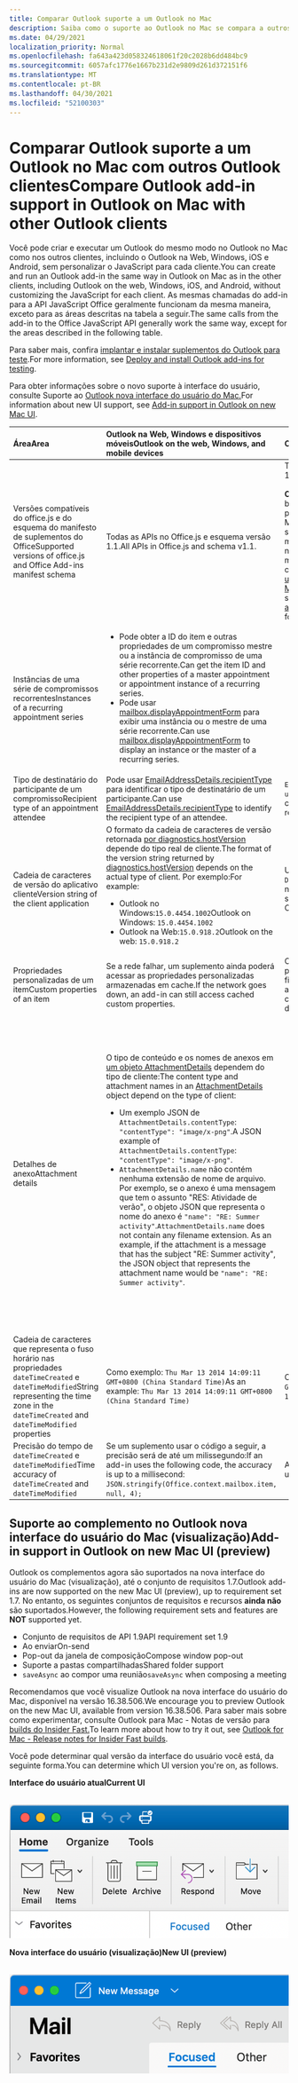 ```yaml
---
title: Comparar Outlook suporte a um Outlook no Mac
description: Saiba como o suporte ao Outlook no Mac se compara a outros Outlook clientes.
ms.date: 04/29/2021
localization_priority: Normal
ms.openlocfilehash: fa643a423d058324618061f20c2028b6dd484bc9
ms.sourcegitcommit: 6057afc1776e1667b231d2e9809d261d372151f6
ms.translationtype: MT
ms.contentlocale: pt-BR
ms.lasthandoff: 04/30/2021
ms.locfileid: "52100303"
---
```

# <a name="compare-outlook-add-in-support-in-outlook-on-mac-with-other-outlook-clients"></a><span data-ttu-id="f0445-103">Comparar Outlook suporte a um Outlook no Mac com outros Outlook clientes</span><span class="sxs-lookup"><span data-stu-id="f0445-103">Compare Outlook add-in support in Outlook on Mac with other Outlook clients</span></span>

<span data-ttu-id="f0445-104">Você pode criar e executar um Outlook do mesmo modo no Outlook no Mac como nos outros clientes, incluindo o Outlook na Web, Windows, iOS e Android, sem personalizar o JavaScript para cada cliente.</span><span class="sxs-lookup"><span data-stu-id="f0445-104">You can create and run an Outlook add-in the same way in Outlook on Mac as in the other clients, including Outlook on the web, Windows, iOS, and Android, without customizing the JavaScript for each client.</span></span> <span data-ttu-id="f0445-105">As mesmas chamadas do add-in para a API JavaScript Office geralmente funcionam da mesma maneira, exceto para as áreas descritas na tabela a seguir.</span><span class="sxs-lookup"><span data-stu-id="f0445-105">The same calls from the add-in to the Office JavaScript API generally work the same way, except for the areas described in the following table.</span></span>

<span data-ttu-id="f0445-106">Para saber mais, confira [implantar e instalar suplementos do Outlook para teste](testing-and-tips.md).</span><span class="sxs-lookup"><span data-stu-id="f0445-106">For more information, see [Deploy and install Outlook add-ins for testing](testing-and-tips.md).</span></span>

<span data-ttu-id="f0445-107">Para obter informações sobre o novo suporte à interface do usuário, consulte Suporte ao [Outlook nova interface do usuário do Mac.](#add-in-support-in-outlook-on-new-mac-ui-preview)</span><span class="sxs-lookup"><span data-stu-id="f0445-107">For information about new UI support, see [Add-in support in Outlook on new Mac UI](#add-in-support-in-outlook-on-new-mac-ui-preview).</span></span>

| <span data-ttu-id="f0445-108">Área</span><span class="sxs-lookup"><span data-stu-id="f0445-108">Area</span></span> | <span data-ttu-id="f0445-109">Outlook na Web, Windows e dispositivos móveis</span><span class="sxs-lookup"><span data-stu-id="f0445-109">Outlook on the web, Windows, and mobile devices</span></span> | <span data-ttu-id="f0445-110">Outlook no Mac</span><span class="sxs-lookup"><span data-stu-id="f0445-110">Outlook on Mac</span></span> |
|:-----|:-----|:-----|
| <span data-ttu-id="f0445-111">Versões compatíveis do office.js e do esquema do manifesto de suplementos do Office</span><span class="sxs-lookup"><span data-stu-id="f0445-111">Supported versions of office.js and Office Add-ins manifest schema</span></span> | <span data-ttu-id="f0445-112">Todas as APIs no Office.js e esquema versão 1.1.</span><span class="sxs-lookup"><span data-stu-id="f0445-112">All APIs in Office.js and schema v1.1.</span></span> | <span data-ttu-id="f0445-113">Todas as APIs no Office.js e esquema versão 1.1.</span><span class="sxs-lookup"><span data-stu-id="f0445-113">All APIs in Office.js and schema v1.1.</span></span><br><br><span data-ttu-id="f0445-114">**OBSERVAÇÃO**: Outlook no Mac, apenas a com build 16.35.308 ou posterior oferece suporte para salvar uma reunião.</span><span class="sxs-lookup"><span data-stu-id="f0445-114">**NOTE**: In Outlook on Mac, only build 16.35.308 or later supports saving a meeting.</span></span> <span data-ttu-id="f0445-115">Caso contrário, `saveAsync` o método falhará quando chamado de uma reunião no modo de redação.</span><span class="sxs-lookup"><span data-stu-id="f0445-115">Otherwise, the `saveAsync` method fails when called from a meeting in compose mode.</span></span> <span data-ttu-id="f0445-116">Consulte [Não é possível salvar uma reunião como um rascunho no Outlook para Mac usando a API do Office JS](https://support.microsoft.com/help/4505745) para obter uma solução alternativa.</span><span class="sxs-lookup"><span data-stu-id="f0445-116">See [Cannot save a meeting as a draft in Outlook for Mac by using Office JS API](https://support.microsoft.com/help/4505745) for a workaround.</span></span> |
| <span data-ttu-id="f0445-117">Instâncias de uma série de compromissos recorrentes</span><span class="sxs-lookup"><span data-stu-id="f0445-117">Instances of a recurring appointment series</span></span> | <ul><li><span data-ttu-id="f0445-118">Pode obter a ID do item e outras propriedades de um compromisso mestre ou a instância de compromisso de uma série recorrente.</span><span class="sxs-lookup"><span data-stu-id="f0445-118">Can get the item ID and other properties of a master appointment or appointment instance of a recurring series.</span></span></li><li><span data-ttu-id="f0445-119">Pode usar [mailbox.displayAppointmentForm](../reference/objectmodel/preview-requirement-set/office.context.mailbox.md#methods) para exibir uma instância ou o mestre de uma série recorrente.</span><span class="sxs-lookup"><span data-stu-id="f0445-119">Can use [mailbox.displayAppointmentForm](../reference/objectmodel/preview-requirement-set/office.context.mailbox.md#methods) to display an instance or the master of a recurring series.</span></span></li></ul> | <ul><li><span data-ttu-id="f0445-120">Pode obter a ID do item e outras propriedades do compromisso mestre, mas não de uma instância de uma série recorrente.</span><span class="sxs-lookup"><span data-stu-id="f0445-120">Can get the item ID and other properties of the master appointment, but not those of an instance of a recurring series.</span></span></li><li><span data-ttu-id="f0445-p103">Pode exibir o compromisso mestre de uma série recorrente. Sem a ID do item, não pode exibir uma instância de uma série recorrente.</span><span class="sxs-lookup"><span data-stu-id="f0445-p103">Can display the master appointment of a recurring series. Without the item ID, cannot display an instance of a recurring series.</span></span></li></ul> |
| <span data-ttu-id="f0445-123">Tipo de destinatário do participante de um compromisso</span><span class="sxs-lookup"><span data-stu-id="f0445-123">Recipient type of an appointment attendee</span></span> | <span data-ttu-id="f0445-124">Pode usar [EmailAddressDetails.recipientType](/javascript/api/outlook/office.emailaddressdetails#recipienttype) para identificar o tipo de destinatário de um participante.</span><span class="sxs-lookup"><span data-stu-id="f0445-124">Can use [EmailAddressDetails.recipientType](/javascript/api/outlook/office.emailaddressdetails#recipienttype) to identify the recipient type of an attendee.</span></span> | <span data-ttu-id="f0445-125">`EmailAddressDetails.recipientType` retorna `undefined` para participantes do compromisso.</span><span class="sxs-lookup"><span data-stu-id="f0445-125">`EmailAddressDetails.recipientType` returns `undefined` for appointment attendees.</span></span> |
| <span data-ttu-id="f0445-126">Cadeia de caracteres de versão do aplicativo cliente</span><span class="sxs-lookup"><span data-stu-id="f0445-126">Version string of the client application</span></span> | <span data-ttu-id="f0445-127">O formato da cadeia de caracteres de versão retornada [por diagnostics.hostVersion](/javascript/api/outlook/office.diagnostics#hostversion) depende do tipo real de cliente.</span><span class="sxs-lookup"><span data-stu-id="f0445-127">The format of the version string returned by [diagnostics.hostVersion](/javascript/api/outlook/office.diagnostics#hostversion) depends on the actual type of client.</span></span> <span data-ttu-id="f0445-128">Por exemplo:</span><span class="sxs-lookup"><span data-stu-id="f0445-128">For example:</span></span><ul><li><span data-ttu-id="f0445-129">Outlook no Windows:`15.0.4454.1002`</span><span class="sxs-lookup"><span data-stu-id="f0445-129">Outlook on Windows: `15.0.4454.1002`</span></span></li><li><span data-ttu-id="f0445-130">Outlook na Web:`15.0.918.2`</span><span class="sxs-lookup"><span data-stu-id="f0445-130">Outlook on the web: `15.0.918.2`</span></span></li></ul> |<span data-ttu-id="f0445-131">Um exemplo da cadeia de caracteres de versão `Diagnostics.hostVersion` retornada por Outlook no Mac:`15.0 (140325)`</span><span class="sxs-lookup"><span data-stu-id="f0445-131">An example of the version string returned by `Diagnostics.hostVersion` on Outlook on Mac: `15.0 (140325)`</span></span> |
| <span data-ttu-id="f0445-132">Propriedades personalizadas de um item</span><span class="sxs-lookup"><span data-stu-id="f0445-132">Custom properties of an item</span></span> | <span data-ttu-id="f0445-133">Se a rede falhar, um suplemento ainda poderá acessar as propriedades personalizadas armazenadas em cache.</span><span class="sxs-lookup"><span data-stu-id="f0445-133">If the network goes down, an add-in can still access cached custom properties.</span></span> | <span data-ttu-id="f0445-134">Como Outlook no Mac não armazena propriedades personalizadas em cache, se a rede ficar para baixo, os complementos não poderão acessá-las.</span><span class="sxs-lookup"><span data-stu-id="f0445-134">Because Outlook on Mac does not cache custom properties, if the network goes down, add-ins would not be able to access them.</span></span> |
| <span data-ttu-id="f0445-135">Detalhes de anexo</span><span class="sxs-lookup"><span data-stu-id="f0445-135">Attachment details</span></span> | <span data-ttu-id="f0445-136">O tipo de conteúdo e os nomes de anexos em [um objeto AttachmentDetails](/javascript/api/outlook/office.attachmentdetails) dependem do tipo de cliente:</span><span class="sxs-lookup"><span data-stu-id="f0445-136">The content type and attachment names in an [AttachmentDetails](/javascript/api/outlook/office.attachmentdetails) object depend on the type of client:</span></span><ul><li><span data-ttu-id="f0445-137">Um exemplo JSON de `AttachmentDetails.contentType`: `"contentType": "image/x-png"`.</span><span class="sxs-lookup"><span data-stu-id="f0445-137">A JSON example of `AttachmentDetails.contentType`: `"contentType": "image/x-png"`.</span></span> </li><li><span data-ttu-id="f0445-p105">`AttachmentDetails.name` não contém nenhuma extensão de nome de arquivo. Por exemplo, se o anexo é uma mensagem que tem o assunto "RES: Atividade de verão", o objeto JSON que representa o nome do anexo é `"name": "RE: Summer activity"`.</span><span class="sxs-lookup"><span data-stu-id="f0445-p105">`AttachmentDetails.name` does not contain any filename extension. As an example, if the attachment is a message that has the subject "RE: Summer activity", the JSON object that represents the attachment name would be `"name": "RE: Summer activity"`.</span></span></li></ul> | <ul><li><span data-ttu-id="f0445-140">Um exemplo JSON de `AttachmentDetails.contentType`: `"contentType" "image/png"`</span><span class="sxs-lookup"><span data-stu-id="f0445-140">A JSON example of `AttachmentDetails.contentType`: `"contentType" "image/png"`</span></span></li><li><span data-ttu-id="f0445-p106">`AttachmentDetails.name` sempre inclui uma extensão de nome de arquivo. Anexos que são itens de email têm uma extensão .eml, e compromissos têm uma extensão .ics. Por exemplo, se um anexo é um email com o assunto "RES: Atividade de verão", o objeto JSON que representa o nome do anexo é `"name": "RE: Summer activity.eml"`.</span><span class="sxs-lookup"><span data-stu-id="f0445-p106">`AttachmentDetails.name` always includes a filename extension. Attachments that are mail items have a .eml extension, and appointments have a .ics extension. As an example, if an attachment is an email with the subject "RE: Summer activity", the JSON object that represents the attachment name would be `"name": "RE: Summer activity.eml"`.</span></span><p><span data-ttu-id="f0445-144">**Observação**: se um arquivo for anexado programaticamente (por exemplo, por meio de um suplemento) sem uma extensão, `AttachmentDetails.name` não conterá essa extensão como parte do nome do arquivo.</span><span class="sxs-lookup"><span data-stu-id="f0445-144">**NOTE**: If a file is programmatically attached (e.g through an add-in) without an extension then the `AttachmentDetails.name`  will not contain the extension as part of filename.</span></span></p></li></ul> |
| <span data-ttu-id="f0445-145">Cadeia de caracteres que representa o fuso horário nas propriedades `dateTimeCreated` e `dateTimeModified`</span><span class="sxs-lookup"><span data-stu-id="f0445-145">String representing the time zone in the `dateTimeCreated` and `dateTimeModified` properties</span></span> |<span data-ttu-id="f0445-146">Como exemplo: `Thu Mar 13 2014 14:09:11 GMT+0800 (China Standard Time)`</span><span class="sxs-lookup"><span data-stu-id="f0445-146">As an example: `Thu Mar 13 2014 14:09:11 GMT+0800 (China Standard Time)`</span></span> | <span data-ttu-id="f0445-147">Como exemplo: `Thu Mar 13 2014 14:09:11 GMT+0800 (CST)`</span><span class="sxs-lookup"><span data-stu-id="f0445-147">As an example: `Thu Mar 13 2014 14:09:11 GMT+0800 (CST)`</span></span> |
| <span data-ttu-id="f0445-148">Precisão do tempo de `dateTimeCreated` e `dateTimeModified`</span><span class="sxs-lookup"><span data-stu-id="f0445-148">Time accuracy of `dateTimeCreated` and `dateTimeModified`</span></span> | <span data-ttu-id="f0445-149">Se um suplemento usar o código a seguir, a precisão será de até um milissegundo:</span><span class="sxs-lookup"><span data-stu-id="f0445-149">If an add-in uses the following code, the accuracy is up to a millisecond:</span></span><br/>`JSON.stringify(Office.context.mailbox.item, null, 4);`| <span data-ttu-id="f0445-150">A precisão é de até um segundo.</span><span class="sxs-lookup"><span data-stu-id="f0445-150">The accuracy is up to only a second.</span></span> |

## <a name="add-in-support-in-outlook-on-new-mac-ui-preview"></a><span data-ttu-id="f0445-151">Suporte ao complemento no Outlook nova interface do usuário do Mac (visualização)</span><span class="sxs-lookup"><span data-stu-id="f0445-151">Add-in support in Outlook on new Mac UI (preview)</span></span>

<span data-ttu-id="f0445-152">Outlook os complementos agora são suportados na nova interface do usuário do Mac (visualização), até o conjunto de requisitos 1.7.</span><span class="sxs-lookup"><span data-stu-id="f0445-152">Outlook add-ins are now supported on the new Mac UI (preview), up to requirement set 1.7.</span></span> <span data-ttu-id="f0445-153">No entanto, os seguintes conjuntos de requisitos e recursos **ainda não** são suportados.</span><span class="sxs-lookup"><span data-stu-id="f0445-153">However, the following requirement sets and features are **NOT** supported yet.</span></span>

- <span data-ttu-id="f0445-154">Conjunto de requisitos de API 1.9</span><span class="sxs-lookup"><span data-stu-id="f0445-154">API requirement set 1.9</span></span>
- <span data-ttu-id="f0445-155">Ao enviar</span><span class="sxs-lookup"><span data-stu-id="f0445-155">On-send</span></span>
- <span data-ttu-id="f0445-156">Pop-out da janela de composição</span><span class="sxs-lookup"><span data-stu-id="f0445-156">Compose window pop-out</span></span>
- <span data-ttu-id="f0445-157">Suporte a pastas compartilhadas</span><span class="sxs-lookup"><span data-stu-id="f0445-157">Shared folder support</span></span>
- <span data-ttu-id="f0445-158">`saveAsync` ao compor uma reunião</span><span class="sxs-lookup"><span data-stu-id="f0445-158">`saveAsync` when composing a meeting</span></span>

<span data-ttu-id="f0445-159">Recomendamos que você visualize Outlook na nova interface do usuário do Mac, disponível na versão 16.38.506.</span><span class="sxs-lookup"><span data-stu-id="f0445-159">We encourage you to preview Outlook on the new Mac UI, available from version 16.38.506.</span></span> <span data-ttu-id="f0445-160">Para saber mais sobre como experimentar, consulte Outlook para Mac - Notas de versão para [builds do Insider Fast.](https://support.microsoft.com/office/d6347358-5613-433e-a49e-a9a0e8e0462a)</span><span class="sxs-lookup"><span data-stu-id="f0445-160">To learn more about how to try it out, see [Outlook for Mac - Release notes for Insider Fast builds](https://support.microsoft.com/office/d6347358-5613-433e-a49e-a9a0e8e0462a).</span></span>

<span data-ttu-id="f0445-161">Você pode determinar qual versão da interface do usuário você está, da seguinte forma.</span><span class="sxs-lookup"><span data-stu-id="f0445-161">You can determine which UI version you're on, as follows.</span></span>

<span data-ttu-id="f0445-162">**Interface do usuário atual**</span><span class="sxs-lookup"><span data-stu-id="f0445-162">**Current UI**</span></span>

&nbsp;&nbsp;&nbsp;&nbsp;![Interface do usuário atual no Mac](../images/outlook-on-mac-classic.png)

<span data-ttu-id="f0445-164">**Nova interface do usuário (visualização)**</span><span class="sxs-lookup"><span data-stu-id="f0445-164">**New UI (preview)**</span></span>

&nbsp;&nbsp;&nbsp;&nbsp;![Nova interface do usuário em visualização no Mac](../images/outlook-on-mac-new.png)
